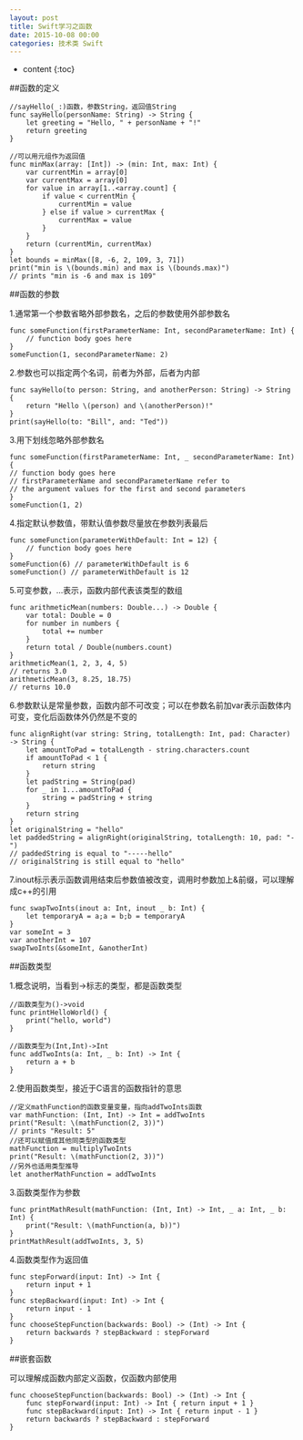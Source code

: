 ```yaml
---
layout: post
title: Swift学习之函数
date: 2015-10-08 00:00
categories: 技术类 Swift
---
```


* content
{:toc}

##函数的定义

	//sayHello(_:)函数，参数String，返回值String
	func sayHello(personName: String) -> String {
		let greeting = "Hello, " + personName + "!"
		return greeting
	}

	//可以用元组作为返回值
	func minMax(array: [Int]) -> (min: Int, max: Int) {
		var currentMin = array[0]
		var currentMax = array[0]
		for value in array[1..<array.count] {
			if value < currentMin {
				currentMin = value
			} else if value > currentMax {
				currentMax = value
			}
		}
		return (currentMin, currentMax)
	}
	let bounds = minMax([8, -6, 2, 109, 3, 71])
	print("min is \(bounds.min) and max is \(bounds.max)")
	// prints "min is -6 and max is 109"

##函数的参数

1.通常第一个参数省略外部参数名，之后的参数使用外部参数名  

	func someFunction(firstParameterName: Int, secondParameterName: Int) {
		// function body goes here
	}
	someFunction(1, secondParameterName: 2)

2.参数也可以指定两个名词，前者为外部，后者为内部  

	func sayHello(to person: String, and anotherPerson: String) -> String {
		return "Hello \(person) and \(anotherPerson)!"
	}
	print(sayHello(to: "Bill", and: "Ted"))
	
3.用下划线忽略外部参数名  

	func someFunction(firstParameterName: Int, _ secondParameterName: Int) {
	// function body goes here
	// firstParameterName and secondParameterName refer to
	// the argument values for the first and second parameters
	}
	someFunction(1, 2)

4.指定默认参数值，带默认值参数尽量放在参数列表最后  

	func someFunction(parameterWithDefault: Int = 12) {
		// function body goes here
	}
	someFunction(6) // parameterWithDefault is 6
	someFunction() // parameterWithDefault is 12

5.可变参数，...表示，函数内部代表该类型的数组  

	func arithmeticMean(numbers: Double...) -> Double {
		var total: Double = 0
		for number in numbers {
			total += number
		}
		return total / Double(numbers.count)
	}
	arithmeticMean(1, 2, 3, 4, 5)
	// returns 3.0  
	arithmeticMean(3, 8.25, 18.75)
	// returns 10.0  

6.参数默认是常量参数，函数内部不可改变；可以在参数名前加var表示函数体内可变，变化后函数体外仍然是不变的

	func alignRight(var string: String, totalLength: Int, pad: Character) -> String {
		let amountToPad = totalLength - string.characters.count
		if amountToPad < 1 {
			return string
		}
		let padString = String(pad)
		for _ in 1...amountToPad {
			string = padString + string
		}
		return string
	}
	let originalString = "hello"
	let paddedString = alignRight(originalString, totalLength: 10, pad: "-")
	// paddedString is equal to "-----hello"
	// originalString is still equal to "hello"

7.inout标示表示函数调用结束后参数值被改变，调用时参数加上&前缀，可以理解成c++的引用  

	func swapTwoInts(inout a: Int, inout _ b: Int) {
		let temporaryA = a;a = b;b = temporaryA
	}
	var someInt = 3
	var anotherInt = 107
	swapTwoInts(&someInt, &anotherInt)

##函数类型

1.概念说明，当看到->标志的类型，都是函数类型
	
	//函数类型为()->void
	func printHelloWorld() {
		print("hello, world")
	}

	//函数类型为(Int,Int)->Int
	func addTwoInts(a: Int, _ b: Int) -> Int {
		return a + b
	}

2.使用函数类型，接近于C语言的函数指针的意思  

	//定义mathFunction的函数变量变量，指向addTwoInts函数
	var mathFunction: (Int, Int) -> Int = addTwoInts  
	print("Result: \(mathFunction(2, 3))")
	// prints "Result: 5"
	//还可以赋值成其他同类型的函数类型
	mathFunction = multiplyTwoInts
	print("Result: \(mathFunction(2, 3))")
	//另外也适用类型推导
	let anotherMathFunction = addTwoInts

3.函数类型作为参数

	func printMathResult(mathFunction: (Int, Int) -> Int, _ a: Int, _ b: Int) {
		print("Result: \(mathFunction(a, b))")
	}
	printMathResult(addTwoInts, 3, 5)

4.函数类型作为返回值

	func stepForward(input: Int) -> Int {
		return input + 1
	}
	func stepBackward(input: Int) -> Int {
		return input - 1
	}
	func chooseStepFunction(backwards: Bool) -> (Int) -> Int {
		return backwards ? stepBackward : stepForward
	}

##嵌套函数

可以理解成函数内部定义函数，仅函数内部使用  

	func chooseStepFunction(backwards: Bool) -> (Int) -> Int {
		func stepForward(input: Int) -> Int { return input + 1 }
		func stepBackward(input: Int) -> Int { return input - 1 }
		return backwards ? stepBackward : stepForward
	}